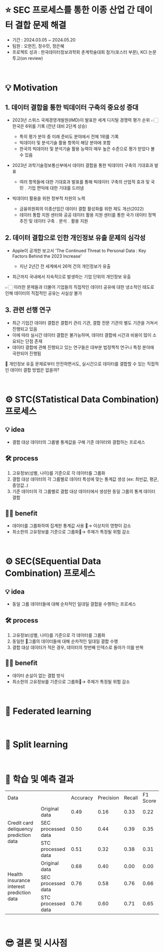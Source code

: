 # ⭐️ SEC 프로세스를 통한 이종 산업 간 데이터 결합 문제 해결
- 기간 : 2024.03.05 ~ 2024.05.20
- 팀원 : 오현진, 정수민, 정은혜
- 프로젝트 성과 : 한국데이터정보과학회 춘계학술대회 참가(포스터 부문), KCI 논문 투고(on review)

&nbsp;

# 💡 Motivation

## 1. 데이터 결합을 통한 빅데이터 구축의 중요성 증대
- 2023년 스위스 국제경영개발원(IMD)이 발표한 세계 디지털 경쟁력 평가 순위 👉🏻 한국은 6위를 기록 (전년 대비 2단계 상승)
  - 특히 평가 분야 중 미래 준비도 분야에서 전체 1위를 기록
  - 빅데이터 및 분석기술 활용 항목이 해당 분야에 포함
  - 한국의 빅데이터 및 분석기술 활용 능력이 매우 높은 수준으로 평가 받았다 볼 수 있음
  
- 2023년 과학기술정보통신부에서 데이터 결합을 통한 빅데이터 구축의 기대효과 발표
  - 여러 항목들에 대한 기대효과 발표를 통해 빅데이터 구축의 산업적 효과 및 국민﹒기업 편익에 대한 기대를 드러냄

- 빅데이터 활용을 위한 정부적 차원의 노력
  - 금융위원회의 이종산업간 데이터 결합 활성화를 위한 제도 개선(2022)
  - 데이터 통합 지원 센터와 공공 데이터 활용 지원 센터를 통한 국가 데이터 정책 추진 및 데이터 구축﹒분석﹒활용 지원

## 2. 데이터 결합으로 인한 개인정보 유출 문제의 심각성
- Apple이 공개한 보고서 'The Continued Threat to Personal Data : Key Factors Behind the 2023 Increase'
  - 지난 2년간 전 세계에서 26억 건의 개인정보가 유출

- 최근까지 국내에서 지속적으로 발생하는 기업 단위의 개인정보 유출

👉🏻 이러한 문제들과 더불어 기업들의 직접적인 데이터 공유에 대한 냉소적인 태도로 인해 데이터의 직접적인 공유는 사실상 불가

## 3. 관련 선행 연구
- 최근 기업간 데이터 결합은 결합키 관리 기관, 결합 전문 기관의 별도 기관을 거쳐서 진행되고 있음
- 이에 따라 실시간 데이터 결합은 불가능하며, 데이터 결합에 시간과 비용이 많이 소요되는 단점 존재
- 데이터 결합에 관해 진행되고 있는 연구들은 대부분 법정책적 연구나 특정 분야에 국한되어 진행됨

🤔 개인정보 유출 문제로부터 안전하면서도, 실시간으로 데이터를 결합할 수 있는 직접적인 데이터 결합 방법은 없을까?

&nbsp;

# ⚙️ STC(STatistical Data Combination) 프로세스
## 💡 idea
- 결합 대상 데이터의 그룹별 통계값을 구해 기준 데이터와 결합하는 프로세스

## 🛠️ process
1. 고유정보(성별, 나이)를 기준으로 각 데이터를 그룹화
2. 결합 대상 데이터의 각 그룹별로 데이터 특성에 맞는 통계값 생성 (ex: 최빈값, 평균, 중앙값..)
3. 기준 데이터의 각 그룹별로 결합 대상 데이터에서 생성한 동일 그룹의 통계 데이터 결합

## 👍🏻 benefit
- 데이터를 그룹화하여 집계한 통계값 사용 → 이상치의 영향이 감소
- 최소한의 고유정보를 기준으로 그룹화→ 주체가 특정될 위험 감소

&nbsp;

# ⚙️ SEC(SEquential Data Combination) 프로세스
## 💡 idea
- 동일 그룹 데이터들에 대해 순차적인 일대일 결합을 수행하는 프로세스

## 🛠️ process
1. 고유정보(성별, 나이)를 기준으로 각 데이터를 그룹화
2. 동일한 그룹의 데이터들에 대해 순차적인 일대일 결합 수행
3. 결합 대상 데이터가 적은 경우, 데이터의 첫번째 인덱스로 돌아가 이를 반복

## 👍🏻 benefit
- 데이터 손실이 없는 결합 방식
- 최소한의 고유정보를 기준으로 그룹화→ 주체가 특정될 위험 감소

&nbsp;

# 📖 Federated learning

&nbsp;

# 📖 Split learning

&nbsp;

# 📝 학습 및 예측 결과
<table>
  <tr>
    <td colspan="2"> Data </td>
    <td> Accuracy </td>
    <td> Precision </td>
    <td> Recall </td>
    <td> F1 Score </td>
  </tr>
  <tr>
    <td rowspan="3"> Credit card deliquency prediction data </td>
    <td> Original data </td>
    <td> 0.49 </td>
    <td> 0.16 </td>
    <td> 0.33 </td>
    <td> 0.22 </td>
  </tr>
  <tr>
    <td> SEC processed data </td>
    <td> 0.50 </td>
    <td> 0.44 </td>
    <td> 0.39 </td>
    <td> 0.35 </td>
  </tr>
  <tr>
    <td> STC processed data </td>
    <td> 0.51 </td>
    <td> 0.32 </td>
    <td> 0.38 </td>
    <td> 0.31 </td>
  </tr>
  <tr>
    <td rowspan="3"> Health insurance interest prediction data </td>
    <td> Original data </td>
    <td> 0.68 </td>
    <td> 0.40 </td>
    <td> 0.00 </td>
    <td> 0.00 </td>
  </tr>
  <tr>
    <td> SEC processed data </td>
    <td> 0.76 </td>
    <td> 0.58 </td>
    <td> 0.76 </td>
    <td> 0.66 </td>
  </tr>
  <tr>
    <td> STC processed data </td>
    <td> 0.76 </td>
    <td> 0.60 </td>
    <td> 0.71 </td>
    <td> 0.65 </td>
  </tr>
</table>

&nbsp;

# 😎 결론 및 시사점
